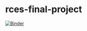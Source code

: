 # rces-final-project

[![Binder](https://mybinder.org/badge_logo.svg)](https://mybinder.org/v2/gh/JerryLIU-Junzhe/rces-final-project.git/HEAD?labpath=rces_final_project.ipynb)